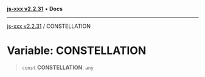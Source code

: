 [**js-xxx v2.2.31**](../README.md) • **Docs**

***

[js-xxx v2.2.31](../README.md) / CONSTELLATION

# Variable: CONSTELLATION

> `const` **CONSTELLATION**: `any`
